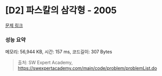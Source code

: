 # [D2] 파스칼의 삼각형 - 2005 

[문제 링크](https://swexpertacademy.com/main/code/problem/problemDetail.do?contestProbId=AV5P0-h6Ak4DFAUq) 

### 성능 요약

메모리: 56,944 KB, 시간: 157 ms, 코드길이: 307 Bytes



> 출처: SW Expert Academy, https://swexpertacademy.com/main/code/problem/problemList.do